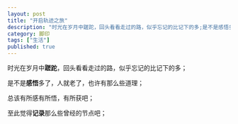 ```yaml
---
layout: post
title: "开启轨迹之旅"
description: "时光在岁月中蹉跎，回头看看走过的路，似乎忘记的比记下的多;是不是感悟多了，人就老了，也许有那么些道理;总该有所感有所悟，有所获吧;至此觉得记录那么些曾经的节点吧..."
category: 脚印
tags: ["生活"]
published: true
---
```


时光在岁月中**蹉跎**，回头看看走过的路，似乎忘记的比记下的多；

是不是**感悟**多了，人就老了，也许有那么些道理；

总该有所感有所悟，有所获吧；

至此觉得**记录**那么些曾经的节点吧；
